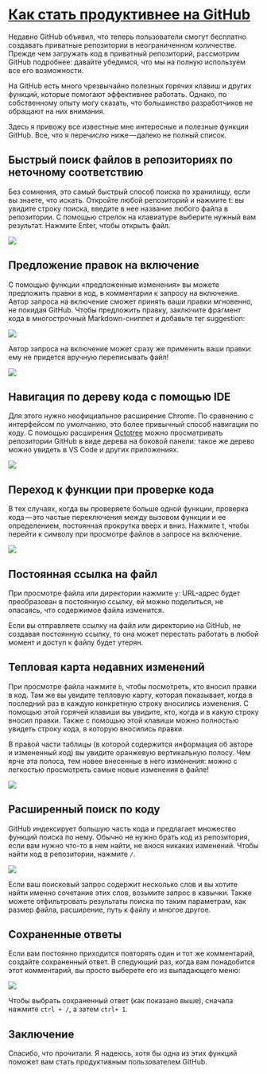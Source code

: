 # [Как стать продуктивнее на GitHub](https://nuancesprog.ru/p/3111/)

Недавно GitHub объявил, что теперь пользователи смогут бесплатно создавать приватные репозитории в неограниченном количестве. Прежде чем загружать код в приватный репозиторий, рассмотрим GitHub подробнее: давайте убедимся, что мы на полную используем все его возможности.

На GitHub есть много чрезвычайно полезных горячих клавиш и других функций, которые помогают эффективнее работать. Однако, по собственному опыту могу сказать, что большинство разработчиков не обращают на них внимания. 

Здесь я привожу все известные мне интересные и полезные функции GitHub. Все, что я перечислю ниже — далеко не полный список.

## Быстрый поиск файлов в репозиториях по неточному соответствию
Без сомнения, это самый быстрый способ поиска по хранилищу, если вы знаете, что искать. Откройте любой репозиторий и нажмите t: вы увидите строку поиска, введите в нее название любого файла в репозитории. С помощью стрелок на клавиатуре выберите нужный вам результат. Нажмите Enter, чтобы открыть файл.

![](_src/1.1.gif)

## Предложение правок на включение
С помощью функции «предложенные изменения» вы можете предложить правки в код, в комментарии к запросу на включение. Автор запроса на включение сможет принять ваши правки мгновенно, не покидая GitHub. Чтобы предложить правку, заключите фрагмент кода в многострочный Markdown-сниппет и добавьте тег suggestion:

![](_src/1.2.gif)

Автор запроса на включение может сразу же применить ваши правки: ему не придется вручную переписывать файл!

![](_src/1.3.gif)

## Навигация по дереву кода с помощью IDE
Для этого нужно неофициальное расширение Chrome. По сравнению с интерфейсом по умолчанию, это более привычный способ навигации по коду. С помощью расширения <a href="https://chrome.google.com/webstore/detail/octotree/bkhaagjahfmjljalopjnoealnfndnagc" target="_blank">Octotree</a> можно просматривать репозитории GitHub в виде дерева на боковой панели: такое же дерево можно увидеть в VS Code и других приложениях.

![](_src/1.4.gif)

## Переход к функции при проверке кода
В тех случаях, когда вы проверяете больше одной функции, проверка кода — это частые переключения между вызовом функции и ее определением, постоянная прокрутка вверх и вниз. Нажмите t, чтобы перейти к символу при просмотре файлов в запросе на включение.

![](_src/1.5.gif)

## Постоянная ссылка на файл
При просмотре файла или директории нажмите `y`: URL-адрес будет преобразован в постоянную ссылку, ей можно поделиться, не опасаясь, что содержимое файла изменится.

Если вы отправляете ссылку на файл или директорию на GitHub, не создавая постоянную ссылку, то она может перестать работать в любой момент и доступ к файлу будет утерян.

## Тепловая карта недавних изменений 
При просмотре файла нажмите `b`, чтобы посмотреть, кто вносил правки в код. Там же вы увидите тепловую карту, которая показывает, когда в последний раз в каждую конкретную строку вносились изменения. С помощью этой горячей клавиши вы увидите, кто, когда и в какую строку вносил правки. Также с помощью этой клавиши можно полностью увидеть строку кода, в которую вносились правки.

В правой части таблицы (в которой содержится информация об авторе и измененный код) вы увидите оранжевую вертикальную полосу. Чем ярче эта полоса, тем новее внесенные в него изменения: можно с легкостью просмотреть самые новые изменения в файле!

![](_src/1.6.gif)

## Расширенный поиск по коду
GitHub индексирует большую часть кода и предлагает множество функций поиска по нему. Обычно не нужно брать код из репозитория, если вам нужно что-то в нем найти, не внося никаких изменений. Чтобы найти код в репозитории, нажмите `/`.

![](_src/1.7.gif)

Если ваш поисковый запрос содержит несколько слов и вы хотите найти именно сочетание этих слов, возьмите запрос в кавычки. Также можете отфильтровать результаты поиска по таким параметрам, как размер файла, расширение, путь к файлу и многое другое. 

## Сохраненные ответы 
Если вам постоянно приходится повторять один и тот же комментарий, создайте сохраненный ответ. В следующий раз, когда вам понадобится этот комментарий, вы просто выберете его из выпадающего меню:

![](_src/1.8.gif)

Чтобы выбрать сохраненный ответ (как показано выше), сначала нажмите `ctrl + /`, а затем `ctrl+ 1`.

## Заключение 
Спасибо, что прочитали. Я надеюсь, хотя бы одна из этих функций поможет вам стать продуктивным пользователем GitHub.